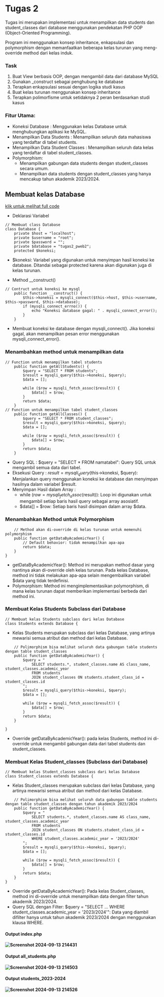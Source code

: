 # Tugas 2
Tugas ini merupakan implementasi untuk menampilkan data students dan student_classes dari database menggunakan pendekatan PHP OOP (Object-Oriented Programming). 

Program ini menggunakan konsep inheritance, enkapsulasi dan polymorphism dengan memanfaatkan beberapa kelas turunan yang meng-override method dari kelas induk.

### Task

1. Buat View berbasis OOP, dengan mengambil data dari database MySQL
2. Gunakan _construct sebagai penghubung ke database
3. Terapkan enkapsulasi sesuai dengan logika studi kasus
4. Buat kelas turunan menggunakan konsep inheritance
5. Terapkan polimorfisme untuk setidaknya 2 peran berdasarkan studi kasus

### Fitur Utama:
- Koneksi Database : Menggunakan kelas Database untuk menghubungkan aplikasi ke MySQL.
- Menampilkan Data Students : Menampilkan seluruh data mahasiswa yang terdaftar di tabel students.
- Menampilkan Data Student Classes : Menampilkan seluruh data kelas yang terdaftar di tabel student_classes.
- Polymorphism:
    - Menampilkan gabungan data students dengan student_classes secara umum.
    - Menampilkan data students dengan student_classes yang hanya mencakup tahun akademik 2023/2024.


## Membuat kelas Database
[klik untuk melihat full code]()
- Deklarasi Variabel
```
// Membuat class Database
class Database {
    private $host = "localhost";
    private $username = "root";
    private $password = "";
    private $database = "tugas2_pweb2";
    protected $koneksi;
```
  - $koneksi: Variabel yang digunakan untuk menyimpan hasil koneksi ke database. Ditandai sebagai protected karena akan digunakan juga di kelas turunan.

- Method __construct()
```
// Contruct untuk koneksi ke mysql
    public function __construct() {
        $this->koneksi = mysqli_connect($this->host, $this->username, $this->password, $this->database);
        if (mysqli_connect_errno()) {
            echo "Koneksi database gagal: " . mysqli_connect_error();
        }
    }
```
  - Membuat koneksi ke database dengan mysqli_connect(). Jika koneksi gagal, akan menampilkan pesan error menggunakan mysqli_connect_error().

### Menambahkan method untuk menampilkan data
```
// Function untuk menampilkan tabel students
    public function getAllStudents() {
        $query = "SELECT * FROM students";
        $result = mysqli_query($this->koneksi, $query);
        $data = [];

        while ($row = mysqli_fetch_assoc($result)) {
            $data[] = $row;
        }
        return $data;
    }
// Function untuk menampilkan tabel student_classes
    public function getAllClasses() {
        $query = "SELECT * FROM student_classes";
        $result = mysqli_query($this->koneksi, $query);
        $data = [];

        while ($row = mysqli_fetch_assoc($result)) {
            $data[] = $row;
        }
        return $data;
    }

```
  - Query SQL : $query = "SELECT * FROM namatabel": Query SQL untuk mengambil semua data dari tabel.
  - Eksekusi Query : $result = mysqli_query($this->koneksi, $query): Menjalankan query menggunakan koneksi ke database dan menyimpan hasilnya dalam variabel $result.
  - Menyimpan Hasil dalam Array :
    - while ($row = mysqli_fetch_assoc($result)): Loop ini digunakan untuk mengambil setiap baris hasil query sebagai array asosiatif.
    - $data[] = $row: Setiap baris hasil disimpan dalam array $data.


### Menambahkan Method untuk Polymorphism
```
    // Method akan di-override di kelas turunan untuk memenuhi polymorphism
    public function getDataByAcademicYear() {
        // Default behavior: tidak menampilkan apa-apa
        return $data; 
    }
}
```
  - getDataByAcademicYear():
  Method ini merupakan method dasar yang nantinya akan di-override oleh kelas turunan. Pada kelas Database, method ini tidak melakukan apa-apa selain mengembalikan variabel $data yang tidak terdefinisi.
  - Polymorphism:
  Method ini mengimplementasikan polymorphism, di mana kelas turunan dapat memberikan implementasi berbeda dari method ini.

 ### Membuat Kelas Students Subclass dari Database 
```
// Membuat kelas Students subclass dari kelas Database
class Students extends Database {
```
  - Kelas Students merupakan subclass dari kelas Database, yang artinya mewarisi semua atribut dan method dari kelas Database.
```
    // Polimorphism bisa melihat seluruh data gabungan table students dengan table student_classes 
    public function getDataByAcademicYear() {
        $query = "
            SELECT students.*, student_classes.name AS class_name, student_classes.academic_year
            FROM students
            JOIN student_classes ON students.student_class_id = student_classes.id
        ";
        $result = mysqli_query($this->koneksi, $query);
        $data = [];
    
        while ($row = mysqli_fetch_assoc($result)) {
            $data[] = $row;
        }
        return $data;
    }
    
}
```
  - Override getDataByAcademicYear(): pada kelas Students, method ini di-override untuk mengambil gabungan data dari tabel students dan student_classes.

### Membuat Kelas Student_classes (Subclass dari Database)
```
// Membuat kelas Student_classes subclass dari kelas Database
class Student_classes extends Database {
```
  - Kelas Student_classes merupakan subclass dari kelas Database, yang artinya mewarisi semua atribut dan method dari kelas Database.
```
    // Polimorphism bisa melihat seluruh data gabungan table students dengan table student_classes dengan tahun akademik 2023/2024
    public function getDataByAcademicYear() {
        $query = "
            SELECT students.*, student_classes.name AS class_name, student_classes.academic_year
            FROM students 
            JOIN student_classes ON students.student_class_id = student_classes.id
            WHERE student_classes.academic_year = '2023/2024'
        ";
        $result = mysqli_query($this->koneksi, $query);
        $data = [];

        while ($row = mysqli_fetch_assoc($result)) {
            $data[] = $row;
        }
        return $data;
    }
}
```
  - Override getDataByAcademicYear(): Pada kelas Student_classes, method ini di-override untuk menampilkan data dengan filter tahun akademik 2023/2024.
  - Query SQL dengan Filter: $query = "SELECT ... WHERE student_classes.academic_year = '2023/2024'": Data yang diambil difilter hanya untuk tahun akademik 2023/2024 dengan menggunakan klausa WHERE.

  
#### <b>Output index.php<b>
![Screenshot 2024-09-13 214431](https://github.com/user-attachments/assets/36acd9ef-5e8e-4589-ab14-58f61c4bf347)

 #### <b>Output all_students.php<br>
![Screenshot 2024-09-13 214503](https://github.com/user-attachments/assets/0b868944-16cf-4667-8c33-e44340c7e6e3)

#### <b>Output students_2023-2024<b>
![Screenshot 2024-09-13 214526](https://github.com/user-attachments/assets/1add6515-555f-4153-ad5b-51c0ff011eac)
